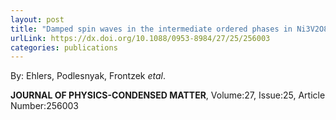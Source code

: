 ```yaml
---
layout: post
title: "Damped spin waves in the intermediate ordered phases in Ni3V2O8"
urlLink: https://dx.doi.org/10.1088/0953-8984/27/25/256003
categories: publications
---
```

By: Ehlers, Podlesnyak, Frontzek *etal*.

**JOURNAL OF PHYSICS-CONDENSED MATTER**, Volume:27, Issue:25, Article Number:256003
